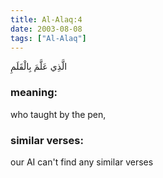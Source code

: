 ```yaml
---
title: Al-Alaq:4
date: 2003-08-08
tags: ["Al-Alaq"]
---
```

الَّذِي عَلَّمَ بِالْقَلَمِ
### meaning: 
who taught by the pen,
### similar verses: 

our AI can't find any similar verses





